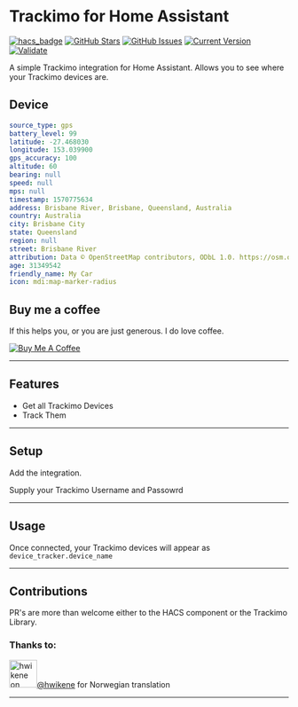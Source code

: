 # Trackimo for Home Assistant

[![hacs_badge](https://img.shields.io/badge/HACS-Default-orange.svg)](https://github.com/custom-components/hacs) [![GitHub Stars](https://img.shields.io/github/stars/troykelly/hacs-trackimo.svg)](https://github.com/troykelly/hacs-trackimo/stargazers) [![GitHub Issues](https://img.shields.io/github/issues/troykelly/hacs-trackimo.svg)](https://github.com/troykelly/hacs-trackimo/issues) [![Current Version](https://img.shields.io/badge/version-0.0.21-green.svg)](https://github.com/troykelly/hacs-trackimo) [![Validate](https://github.com/troykelly/hacs-trackimo/actions/workflows/validate.yml/badge.svg?branch=main)](https://github.com/troykelly/hacs-trackimo/actions/workflows/validate.yml)

A simple Trackimo integration for Home Assistant. Allows you to see where your Trackimo devices are.

## Device

```yaml
source_type: gps
battery_level: 99
latitude: -27.468030
longitude: 153.039900
gps_accuracy: 100
altitude: 60
bearing: null
speed: null
mps: null
timestamp: 1570775634
address: Brisbane River, Brisbane, Queensland, Australia
country: Australia
city: Brisbane City
state: Queensland
region: null
street: Brisbane River
attribution: Data © OpenStreetMap contributors, ODbL 1.0. https://osm.org/copyright
age: 31349542
friendly_name: My Car
icon: mdi:map-marker-radius
```

## Buy me a coffee

If this helps you, or you are just generous. I do love coffee.

<a href="https://buymeacoff.ee/troykelly" target="_blank"><img src="https://www.buymeacoffee.com/assets/img/custom_images/orange_img.png" alt="Buy Me A Coffee" style="height: auto !important;width: auto !important;" ></a>

---

## Features

- Get all Trackimo Devices
- Track Them

---

## Setup

Add the integration.

Supply your Trackimo Username and Passowrd

---

## Usage

Once connected, your Trackimo devices will appear as `device_tracker.device_name`

---

## Contributions

PR's are more than welcome either to the HACS component or the Trackimo Library.

### Thanks to:

<a href="https://github.com/hwikene" target="_blank"><img src="https://avatars3.githubusercontent.com/u/17985923?s=460&u=26ef329676c71af07fb01916f4ff553d88bfb94a&v=4" alt="hwikene on GitHub" width="50"/>@hwikene</a> for Norwegian translation

---
